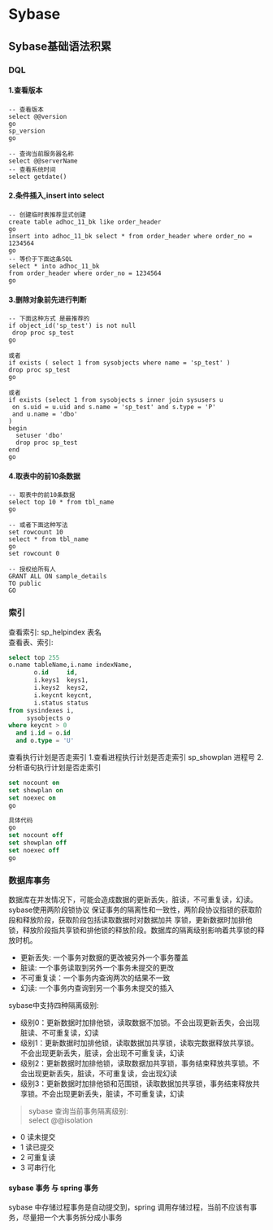 # Sybase

## Sybase基础语法积累

### DQL

#### 1.查看版本

````shell script
-- 查看版本
select @@version
go
sp_version
go

-- 查询当前服务器名称
select @@serverName
-- 查看系统时间
select getdate()
````

#### 2.条件插入,insert into select

````shell script
-- 创建临时表推荐显式创建
create table adhoc_11_bk like order_header
go
insert into adhoc_11_bk select * from order_header where order_no = 1234564
go
-- 等价于下面这条SQL
select * into adhoc_11_bk
from order_header where order_no = 1234564
go
````

#### 3.删除对象前先进行判断

````shell script
-- 下面这种方式 是最推荐的
if object_id('sp_test') is not null
 drop proc sp_test
go

或者
if exists ( select 1 from sysobjects where name = 'sp_test' )
drop proc sp_test
go

或者
if exists (select 1 from sysobjects s inner join sysusers u
 on s.uid = u.uid and s.name = 'sp_test' and s.type = 'P'
 and u.name = 'dbo'
)
begin
  setuser 'dbo'
  drop proc sp_test
end
go
````

#### 4.取表中的前10条数据

````shell
-- 取表中的前10条数据
select top 10 * from tbl_name
go

-- 或者下面这种写法
set rowcount 10
select * from tbl_name
go
set rowcount 0

-- 授权给所有人
GRANT ALL ON sample_details
TO public
GO
````

### 索引

查看索引:
sp_helpindex 表名  
查看表、索引:

````sql
select top 255
o.name tableName,i.name indexName,
       o.id     id,
       i.keys1  keys1,
       i.keys2  keys2,
       i.keycnt keycnt,
       i.status status
from sysindexes i,
     sysobjects o
where keycnt > 0
  and i.id = o.id
  and o.type = 'U'
````

查看执行计划是否走索引
1.查看进程执行计划是否走索引
sp_showplan 进程号
2.分析语句执行计划是否走索引

````sql
set nocount on
set showplan on
set noexec on
go

具体代码
go
set nocount off
set showplan off
set noexec off
go
````

### 数据库事务

数据库在并发情况下，可能会造成数据的更新丢失，脏读，不可重复读，幻读。sybase使用两阶段锁协议
保证事务的隔离性和一致性，两阶段协议指锁的获取阶段和释放阶段，获取阶段包括读取数据时对数据加共
享锁，更新数据时加排他锁，释放阶段指共享锁和排他锁的释放阶段。数据库的隔离级别影响着共享锁的释放时机。

+ 更新丢失: 一个事务对数据的更改被另外一个事务覆盖
+ 脏读: 一个事务读取到另外一个事务未提交的更改
+ 不可重复读：一个事务内查询两次的结果不一致
+ 幻读: 一个事务内查询到另一个事务未提交的插入

sybase中支持四种隔离级别:

+ 级别0：更新数据时加排他锁，读取数据不加锁。不会出现更新丢失，会出现脏读、不可重复读，幻读
+ 级别1：更新数据时加排他锁，读取数据加共享锁，读取完数据释放共享锁。不会出现更新丢失，脏读，会出现不可重复读，幻读
+ 级别2：更新数据时加排他锁，读取数据加共享锁，事务结束释放共享锁。不会出现更新丢失，脏读，不可重复读，会出现幻读
+ 级别3：更新数据时加排他锁和范围锁，读取数据加共享锁，事务结束释放共享锁。不会出现更新丢失，脏读，不可重复读，幻读

> sybase 查询当前事务隔离级别:  
> select @@isolation

+ 0 读未提交
+ 1 读已提交
+ 2 可重复读
+ 3 可串行化

#### sybase 事务 与 spring 事务

sybase 中存储过程事务是自动提交到，spring 调用存储过程，当前不应该有事务，尽量把一个大事务拆分成小事务